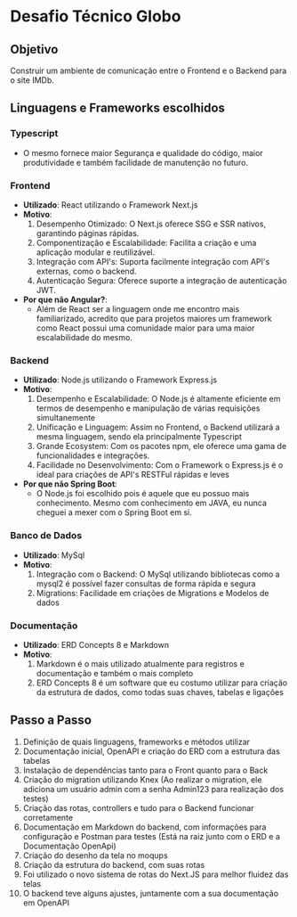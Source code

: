 # Desafio Técnico Globo

## Objetivo
Construir um ambiente de comunicação entre o Frontend e o Backend para o site IMDb.

## Linguagens e Frameworks escolhidos

### Typescript
- O mesmo fornece maior Segurança e qualidade do código, maior produtividade e também facilidade de manutenção no futuro.

### Frontend
- **Utilizado**: React utilizando o Framework Next.js
- **Motivo**:
    1. Desempenho Otimizado: O Next.js oferece SSG e SSR nativos, garantindo páginas rápidas.
    2. Componentização e Escalabilidade: Facilita a criação e uma aplicação modular e reutilizável.
    3. Integração com API's: Suporta facilmente integração com API's externas, como o backend.
    4. Autenticação Segura: Oferece suporte a integração de autenticação JWT.
- **Por que não Angular?**: 
    * Além de React ser a linguagem onde me encontro mais familiarizado, acredito que para projetos maiores um framework como React possui uma comunidade maior para uma maior escalabilidade do mesmo.

### Backend
- **Utilizado**: Node.js utilizando o Framework Express.js
- **Motivo**:
    1. Desempenho e Escalabilidade: O Node.js é altamente eficiente em termos de desempenho e manipulação de várias requisições simultanemente
    2. Unificação e Linguagem: Assim no Frontend, o Backend utilizará a mesma linguagem, sendo ela principalmente Typescript
    3. Grande Ecosystem: Com os pacotes npm, ele oferece uma gama de funcionalidades e integrações.
    4. Facilidade no Desenvolvimento: Com o Framework o Express.js é o ideal para criações de API's RESTFul rápidas e leves
- **Por que não Spring Boot**:
    * O Node.js foi escolhido pois é aquele que eu possuo mais conhecimento. Mesmo com conhecimento em JAVA, eu nunca cheguei a mexer com o Spring Boot em si.

### Banco de Dados
- **Utilizado**: MySql
- **Motivo**:
    1. Integração com o Backend: O MySql utilizando bibliotecas como a mysql2 é possível fazer consultas de forma rápida e segura
    2. Migrations: Facilidade em criações de Migrations e Modelos de dados

### Documentação
- **Utilizado**: ERD Concepts 8 e Markdown
- **Motivo**:
    1. Markdown é o mais utilizado atualmente para registros e documentação e também o mais completo
    2. ERD Concepts 8 é um software que eu costumo utilizar para criação da estrutura de dados, como todas suas chaves, tabelas e ligações

## Passo a Passo
1. Definição de quais linguagens, frameworks e métodos utilizar
2. Documentação inicial, OpenAPI e criação do ERD com a estrutura das tabelas
3. Instalação de dependências tanto para o Front quanto para o Back
4. Criação do migration utilizando Knex (Ao realizar o migration, ele adiciona um usuário admin com a senha Admin123 para realização dos testes)
5. Criação das rotas, controllers e tudo para o Backend funcionar corretamente
6. Documentação em Markdown do backend, com informações para configuração e Postman para testes (Está na raiz junto com o ERD e a Documentação OpenApi)
7. Criação do desenho da tela no moqups
8. Criação da estrutura do backend, com suas rotas
9. Foi utilizado o novo sistema de rotas do Next.JS para melhor fluidez das telas
10. O backend teve alguns ajustes, juntamente com a sua documentação em OpenAPI